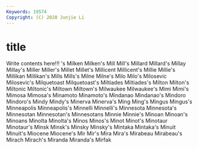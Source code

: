 ```yaml
---
Keywords: 19574
Copyright: (C) 2020 Junjie Li
---
```


# title

Write contents here!!!
's 
Milken 
Milken's 
Mill 
Mill's 
Millard 
Millard's 
Millay
Millay's 
Miller 
Miller's 
Millet 
Millet's 
Millicent 
Millicent's 
Millie 
Millie's 
Millikan
Millikan's 
Mills 
Mills's 
Milne 
Milne's 
Milo 
Milo's 
Milosevic 
Milosevic's 
Milquetoast
Milquetoast's 
Miltiades 
Miltiades's 
Milton 
Milton's 
Miltonic 
Miltonic's 
Miltown 
Miltown's 
Milwaukee
Milwaukee's 
Mimi 
Mimi's 
Mimosa 
Mimosa's 
Minamoto 
Minamoto's 
Mindanao 
Mindanao's 
Mindoro
Mindoro's 
Mindy 
Mindy's 
Minerva 
Minerva's 
Ming 
Ming's 
Mingus 
Mingus's 
Minneapolis
Minneapolis's 
Minnelli 
Minnelli's 
Minnesota 
Minnesota's 
Minnesotan 
Minnesotan's 
Minnesotans 
Minnie 
Minnie's
Minoan 
Minoan's 
Minoans 
Minolta 
Minolta's 
Minos 
Minos's 
Minot 
Minot's 
Minotaur
Minotaur's 
Minsk 
Minsk's 
Minsky 
Minsky's 
Mintaka 
Mintaka's 
Minuit 
Minuit's 
Miocene
Miocene's 
Mir 
Mir's 
Mira 
Mira's 
Mirabeau 
Mirabeau's 
Mirach 
Mirach's 
Miranda
Miranda's 
Mirfak 
